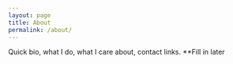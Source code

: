 ```yaml
---
layout: page
title: About
permalink: /about/
---
```


Quick bio, what I do, what I care about, contact links. **Fill in later
